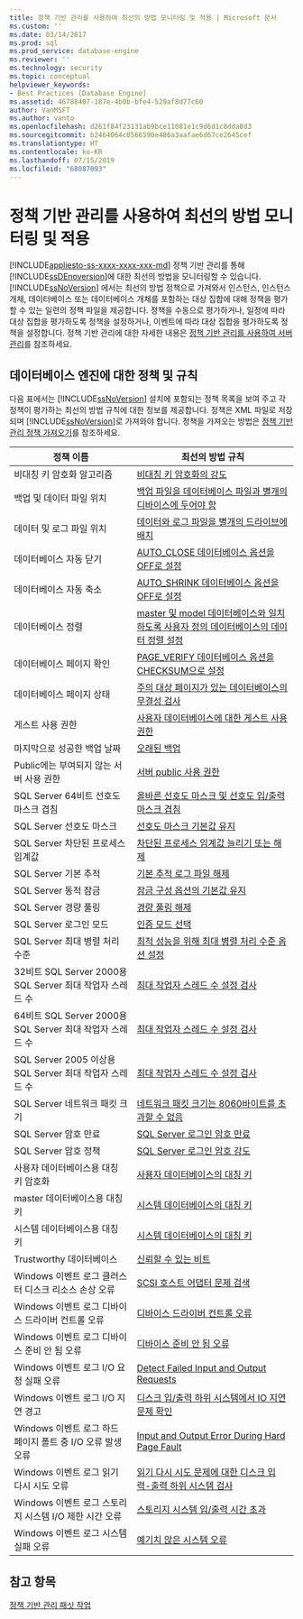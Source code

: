 ```yaml
---
title: 정책 기반 관리를 사용하여 최선의 방법 모니터링 및 적용 | Microsoft 문서
ms.custom: ''
ms.date: 03/14/2017
ms.prod: sql
ms.prod_service: database-engine
ms.reviewer: ''
ms.technology: security
ms.topic: conceptual
helpviewer_keywords:
- Best Practices [Database Engine]
ms.assetid: 46788407-187e-4b0b-bfe4-529af8d77c60
author: VanMSFT
ms.author: vanto
ms.openlocfilehash: d261f84f23131ab9bce11081e1c9d6d1c8dda8d3
ms.sourcegitcommit: b2464064c0566590e486a3aafae6d67ce2645cef
ms.translationtype: HT
ms.contentlocale: ko-KR
ms.lasthandoff: 07/15/2019
ms.locfileid: "68087093"
---
```

# <a name="monitor-and-enforce-best-practices-by-using-policy-based-management"></a>정책 기반 관리를 사용하여 최선의 방법 모니터링 및 적용
[!INCLUDE[appliesto-ss-xxxx-xxxx-xxx-md](../../includes/appliesto-ss-xxxx-xxxx-xxx-md.md)]
  정책 기반 관리를 통해 [!INCLUDE[ssDEnoversion](../../includes/ssdenoversion-md.md)]에 대한 최선의 방법을 모니터링할 수 있습니다. [!INCLUDE[ssNoVersion](../../includes/ssnoversion-md.md)] 에서는 최선의 방법 정책으로 가져와서 인스턴스, 인스턴스 개체, 데이터베이스 또는 데이터베이스 개체를 포함하는 대상 집합에 대해 정책을 평가할 수 있는 일련의 정책 파일을 제공합니다. 정책을 수동으로 평가하거나, 일정에 따라 대상 집합을 평가하도록 정책을 설정하거나, 이벤트에 따라 대상 집합을 평가하도록 정책을 설정합니다. 정책 기반 관리에 대한 자세한 내용은 [정책 기반 관리를 사용하여 서버 관리](../../relational-databases/policy-based-management/administer-servers-by-using-policy-based-management.md)를 참조하세요.  
  
## <a name="policy-and-rules-for-database-engine"></a>데이터베이스 엔진에 대한 정책 및 규칙  
 다음 표에서는 [!INCLUDE[ssNoVersion](../../includes/ssnoversion-md.md)] 설치에 포함되는 정책 목록을 보여 주고 각 정책이 평가하는 최선의 방법 규칙에 대한 정보를 제공합니다. 정책은 XML 파일로 저장되며 [!INCLUDE[ssNoVersion](../../includes/ssnoversion-md.md)]로 가져와야 합니다. 정책을 가져오는 방법은 [정책 기반 관리 정책 가져오기](../../relational-databases/policy-based-management/import-a-policy-based-management-policy.md)를 참조하세요.  
  
|정책 이름|최선의 방법 규칙|  
|-----------------|------------------------|  
|비대칭 키 암호화 알고리즘|[비대칭 키 암호화의 강도](../../relational-databases/policy-based-management/asymmetric-keys-encryption-strength.md)|  
|백업 및 데이터 파일 위치|[백업 파일을 데이터베이스 파일과 별개의 디바이스에 두어야 함](https://msdn.microsoft.com/library/7039bebb-1f25-4cf3-81f1-393dfb78da12)|  
|데이터 및 로그 파일 위치|[데이터와 로그 파일을 별개의 드라이브에 배치](../../relational-databases/policy-based-management/place-data-and-log-files-on-separate-drives.md)|  
|데이터베이스 자동 닫기|[AUTO_CLOSE 데이터베이스 옵션을 OFF로 설정](../../relational-databases/policy-based-management/set-the-auto-close-database-option-to-off.md)|  
|데이터베이스 자동 축소|[AUTO_SHRINK 데이터베이스 옵션을 OFF로 설정](../../relational-databases/policy-based-management/set-the-auto-shrink-database-option-to-off.md)|  
|데이터베이스 정렬|[master 및 model 데이터베이스와 일치하도록 사용자 정의 데이터베이스의 데이터 정렬 설정](https://msdn.microsoft.com/library/c686446f-dae1-4b05-a3df-837b3422988d)|  
|데이터베이스 페이지 확인|[PAGE_VERIFY 데이터베이스 옵션을 CHECKSUM으로 설정](../../relational-databases/policy-based-management/set-the-page-verify-database-option-to-checksum.md)|  
|데이터베이스 페이지 상태|[주의 대상 페이지가 있는 데이터베이스의 무결성 검사](../../relational-databases/policy-based-management/check-integrity-of-database-with-suspect-pages.md)|  
|게스트 사용 권한|[사용자 데이터베이스에 대한 게스트 사용 권한](../../relational-databases/policy-based-management/guest-permissions-on-user-databases.md)|  
|마지막으로 성공한 백업 날짜|[오래된 백업](../../relational-databases/policy-based-management/outdated-backup.md)|  
|Public에는 부여되지 않는 서버 사용 권한|[서버 public 사용 권한](../../relational-databases/policy-based-management/server-public-permissions.md)|  
|SQL Server 64비트 선호도 마스크 겹침|[올바른 선호도 마스크 및 선호도 입/출력 마스크 겹침](../../relational-databases/policy-based-management/correct-affinity-mask-and-affinity-input-and-output-mask-overlap.md)|  
|SQL Server 선호도 마스크|[선호도 마스크 기본값 유지](../../relational-databases/policy-based-management/keep-the-affinity-mask-default-value.md)|  
|SQL Server 차단된 프로세스 임계값|[차단된 프로세스 임계값 늘리기 또는 해제](../../relational-databases/policy-based-management/increase-or-disable-blocked-process-threshold.md)|  
|SQL Server 기본 추적|[기본 추적 로그 파일 해제](../../relational-databases/policy-based-management/default-trace-log-files-disabled.md)|  
|SQL Server 동적 잠금|[잠금 구성 옵션의 기본값 유지](../../relational-databases/policy-based-management/keep-the-locks-configuration-option-default-value.md)|  
|SQL Server 경량 풀링|[경량 풀링 해제](../../relational-databases/policy-based-management/disable-lightweight-pooling.md)|  
|SQL Server 로그인 모드|[인증 모드 선택](../../relational-databases/security/choose-an-authentication-mode.md)|  
|SQL Server 최대 병렬 처리 수준|[최적 성능을 위해 최대 병렬 처리 수준 옵션 설정](../../relational-databases/policy-based-management/set-the-max-degree-of-parallelism-option-for-optimal-performance.md)|  
|32비트 SQL Server 2000용 SQL Server 최대 작업자 스레드 수|[최대 작업자 스레드 수 설정 검사](../../relational-databases/policy-based-management/verify-max-worker-threads-setting.md)|  
|64비트 SQL Server 2000용 SQL Server 최대 작업자 스레드 수|[최대 작업자 스레드 수 설정 검사](../../relational-databases/policy-based-management/verify-max-worker-threads-setting.md)|  
|SQL Server 2005 이상용 SQL Server 최대 작업자 스레드 수|[최대 작업자 스레드 수 설정 검사](../../relational-databases/policy-based-management/verify-max-worker-threads-setting.md)|  
|SQL Server 네트워크 패킷 크기|[네트워크 패킷 크기는 8060바이트를 초과할 수 없음](../../relational-databases/policy-based-management/network-packet-size-should-not-exceed-8060-bytes.md)|  
|SQL Server 암호 만료|[SQL Server 로그인 암호 만료](../../relational-databases/policy-based-management/sql-server-login-password-expiration.md)|  
|SQL Server 암호 정책|[SQL Server 로그인 암호 강도](../../relational-databases/policy-based-management/sql-server-login-password-strength.md)|  
|사용자 데이터베이스용 대칭 키 암호화|[사용자 데이터베이스의 대칭 키](../../relational-databases/policy-based-management/symmetric-keys-on-user-databases.md)|  
|master 데이터베이스용 대칭 키|[시스템 데이터베이스의 대칭 키](../../relational-databases/policy-based-management/symmetric-keys-on-system-databases.md)|  
|시스템 데이터베이스용 대칭 키|[시스템 데이터베이스의 대칭 키](../../relational-databases/policy-based-management/symmetric-keys-on-system-databases.md)|  
|Trustworthy 데이터베이스|[신뢰할 수 있는 비트](../../relational-databases/policy-based-management/trustworthy-bit.md)|  
|Windows 이벤트 로그 클러스터 디스크 리소스 손상 오류|[SCSI 호스트 어댑터 문제 검색](../../relational-databases/policy-based-management/detect-scsi-host-adapter-issues.md)|  
|Windows 이벤트 로그 디바이스 드라이버 컨트롤 오류|[디바이스 드라이버 컨트롤 오류](../../relational-databases/policy-based-management/device-driver-control-error.md)|  
|Windows 이벤트 로그 디바이스 준비 안 됨 오류|[디바이스 준비 안 됨 오류](../../relational-databases/policy-based-management/device-not-ready-error.md)|  
|Windows 이벤트 로그 I/O 요청 실패 오류|[Detect Failed Input and Output Requests](../../relational-databases/policy-based-management/detect-failed-input-and-output-requests.md)|  
|Windows 이벤트 로그 I/O 지연 경고|[디스크 입/출력 하위 시스템에서 IO 지연 문제 확인](../../relational-databases/policy-based-management/check-disk-input-and-output-subsystem-for-io-delay-problems.md)|  
|Windows 이벤트 로그 하드 페이지 폴트 중 I/O 오류 발생 오류|[Input and Output Error During Hard Page Fault](../../relational-databases/policy-based-management/input-and-output-error-during-hard-page-fault.md)|  
|Windows 이벤트 로그 읽기 다시 시도 오류|[읽기 다시 시도 문제에 대한 디스크 입력-출력 하위 시스템 검사](../../relational-databases/policy-based-management/check-disk-input-output-subsystem-for-read-retry-problems.md)|  
|Windows 이벤트 로그 스토리지 시스템 I/O 제한 시간 오류|[스토리지 시스템 입/출력 시간 초과](../../relational-databases/policy-based-management/storage-system-input-output-time-out.md)|  
|Windows 이벤트 로그 시스템 실패 오류|[예기치 않은 시스템 오류](../../relational-databases/policy-based-management/unexpected-system-failures.md)|  
  
## <a name="see-also"></a>참고 항목  
 [정책 기반 관리 패싯 작업](../../relational-databases/policy-based-management/working-with-policy-based-management-facets.md)  
  
  
